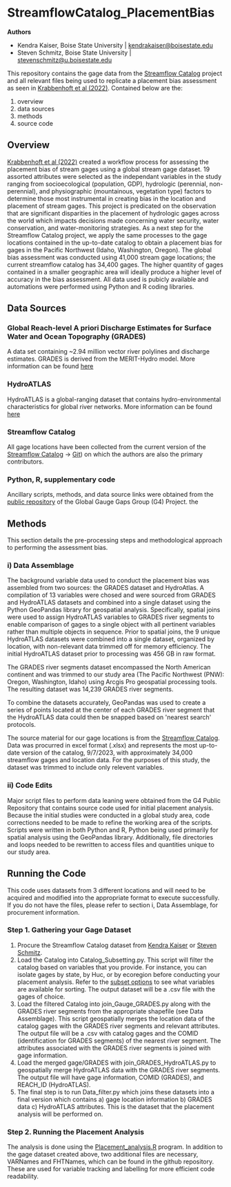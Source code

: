 # StreamflowCatalog_PlacementBias
**Authors**
- Kendra Kaiser, Boise State University   | kendrakaiser@boisestate.edu
- Steven Schmitz, Boise State University  | stevenschmitz@u.boisestate.edu
  
This repository contains the gage data from the [Streamflow Catalog](https://github.com/AppliedHydro/StreamflowCatalog) project and all relevant files being used to replicate a placement bias assessment as seen in [Krabbenhoft et al (2022)](https://www.nature.com/articles/s41893-022-00873-0). Contained below are the:

1. overview
1. data sources
1. methods
1. source code

## Overview

[Krabbenhoft et al (2022)](https://www.nature.com/articles/s41893-022-00873-0) created a workflow process for assessing the placement bias of stream gages using a global stream gage dataset. 19 assorted attributes were selected as the independant variables in the study ranging from socioecological (population, GDP), hydrologic (perennial, non-perennial), and physiographic (mountainous, vegetation type) factors to determine those most instrumental in creating bias in the location and placement of stream gages. This project is predicated on the observation that are significant disparities in the placement of hydrologic gages across the world which impacts decisions made concerning water security, water conservation, and water-monitoring strategies. As a next step for the Streamflow Catalog project, we apply the same processes to the gage locations contained in the up-to-date catalog to obtain a placement bias for gages in the Pacific Northwest (Idaho, Washington, Oregon). The global bias assessment was conducted using 41,000 stream gage locations; the current streamflow catalog has 34,400 gages. The higher quantity of gages contained in a smaller geographic area will ideally produce a higher level of accuracy in the bias assessment. All data used is pubicly available and automations were performed using Python and R coding libraries. 

## Data Sources

### Global Reach-level A priori Discharge Estimates for Surface Water and Ocean Topography (GRADES)
A data set containing ~2.94 million vector river polylines and discharge estimates. GRADES is derived from the MERIT-Hydro model. More information can be found [here](https://www.reachhydro.org/home/records/grades)

### HydroATLAS
HydroATLAS is a global-ranging dataset that contains hydro-environmental characteristics for global river networks. More information can be found [here](https://www.hydrosheds.org/hydroatlas)

### Streamflow Catalog
All gage locations have been collected from the current version of the [Streamflow Catalog](https://scholarworks.boisestate.edu/redi_data/2/) -> [Git](https://github.com/AppliedHydro/StreamflowCatalog)) on which the authors are also the primary contributors. 

### Python, R, supplementary code
Ancillary scripts, methods, and data source links were obtained from the [public repository](https://github.com/dry-rivers-rcn/G4) of the Global Gauge Gaps Group (G4) Project.
the 
## Methods

This section details the pre-processing steps and methodological approach to performing the assessment bias. 

### i) Data Assemblage
The background variable data used to conduct the placement bias was assembled from two sources: the GRADES dataset and HydroAtlas. A compilation of 13 variables were chosed and were sourced from GRADES and HydroATLAS datasets and combined into a single dataset using the Python GeoPandas library for geospatial analysis. Specifically, spatial joins were used to assign HydroATLAS variables to GRADES river segments to enable comparison of gages to a single object with all pertinent variables rather than multiple objects in sequence. Prior to spatial joins, the 9 unique HydroATLAS datasets were combined into a single dataset, organized by location, with non-relevant data trimmed off for memory efficiency. The initial HydroATLAS dataset prior to processing was 456 GB in raw format. 

The GRADES river segments dataset encompassed the North American continent and was trimmed to our study area (The Pacific Northwest (PNW): Oregon, Washington, Idaho) using Arcgis Pro geospatial processing tools. The resulting dataset was 14,239 GRADES river segments.

To combine the datasets accurately, GeoPandas was used to create a series of points located at the center of each GRADES river segment that the HydroATLAS data could then be snapped based on 'nearest search' protocols.

The source material for our gage locations is from the [Streamflow Catalog](https://github.com/AppliedHydro/StreamflowCatalog). Data was procurred in excel format (.xlsx) and represents the most up-to-date version of the catalog, 9/7/2023, with approximately 34,000 streamflow gages and location data. For the purposes of this study, the dataset was trimmed to include only relevent variables.

### ii) Code Edits
Major script files to perform data leaning were obtained from the G4 Public Repository that contains source code used for initial placement analysis. Because the initial studies were conducted in a global study area, code corrections needed to be made to refine the working area of the scripts. Scripts were written in both Python and R, Python being used primarily for spatial analysis using the GeoPandas library. Additionally, file directories and loops needed to be rewritten to access files and quantities unique to our study area.

## Running the Code
This code uses datasets from 3 different locations and will need to be acquired and modified into the appropriate format to execute successfully. If you do not have the files, please refer to section i, Data Assemblage, for procurement information.

### Step 1. Gathering your Gage Dataset
1. Procure the Streamflow Catalog dataset from [Kendra Kaiser](kendrakaiser@boisestate.edu) or [Steven Schmitz](stevenschmitz@u.boisestate.edu).
2. Load the Catalog into Catalog_Subsetting.py. This script will filter the catalog based on variables that you provide. For instance, you can isolate gages by state, by Huc, or by ecoregion before conducting your placement analysis. Refer to the [subset options](https://github.com/AppliedHydro/Gauge-Placement-Analysis/blob/master/subset_options.xlsx) to see what variables are available for sorting. The output dataset will be a .csv file with the gages of choice.
3. Load the filtered Catalog into join_Gauge_GRADES.py along with the GRADES river segments from the appropriate shapefile (see Data Assemblage). This script geospatially merges the location data of the catalog gages with the GRADES river segments and relevant attributes. The output file will be a .csv with catalog gages and the COMID (identification for GRADES segments) of the nearest river segment. The attributes associated with the GRADES river segments is joined with gage information.
4. Load the merged gage/GRADES with join_GRADES_HydroATLAS.py to geospatially merge HydroATLAS data with the GRADES river segments. The output file will have gage information, COMID (GRADES), and REACH_ID (HydroATLAS).
5. The final step is to run Data_filter.py which joins these datasets into a final version which contains a) gage location information b) GRADES data c) HydroATLAS attributes. This is the dataset that the placement analysis will be performed on.

### Step 2. Running the Placement Analysis
The analysis is done using the [Placement_analysis.R](https://github.com/AppliedHydro/Gauge-Placement-Analysis/blob/master/Placement_analysis.R) program. In addition to the gage dataset created above, two additional files are necessary, VARNames and FHTNames, which can be found in the github repository. These are used for variable tracking and labelling for more efficient code readability. 
